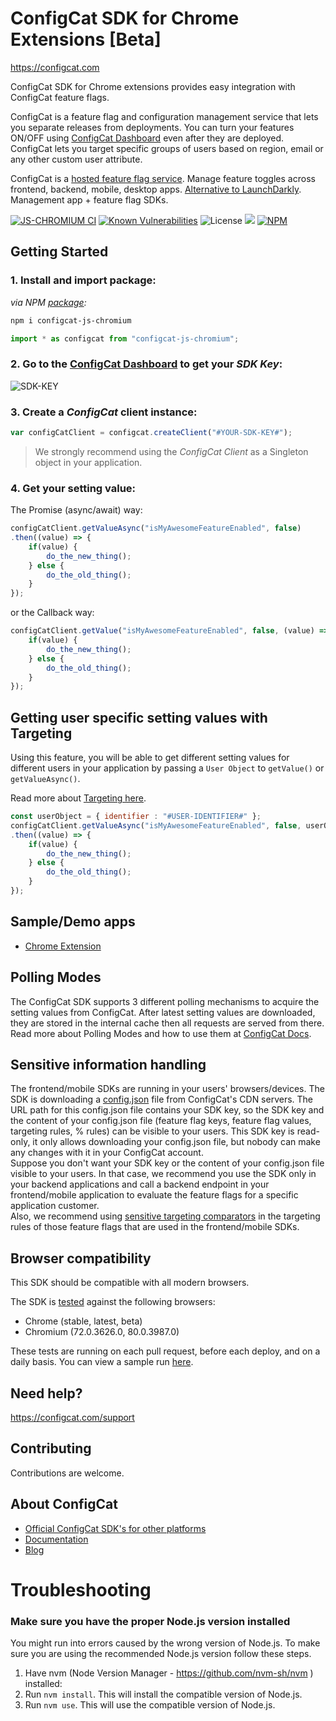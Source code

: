 # ConfigCat SDK for Chrome Extensions [Beta]
https://configcat.com

ConfigCat SDK for Chrome extensions provides easy integration with ConfigCat feature flags.

ConfigCat is a feature flag and configuration management service that lets you separate releases from deployments. You can turn your features ON/OFF using <a href="https://app.configcat.com" target="_blank">ConfigCat Dashboard</a> even after they are deployed. ConfigCat lets you target specific groups of users based on region, email or any other custom user attribute.

ConfigCat is a <a href="https://configcat.com" target="_blank">hosted feature flag service</a>. Manage feature toggles across frontend, backend, mobile, desktop apps. <a href="https://configcat.com" target="_blank">Alternative to LaunchDarkly</a>. Management app + feature flag SDKs.

[![JS-CHROMIUM CI](https://github.com/configcat/js-chromium-sdk/actions/workflows/js-chromium-ci.yml/badge.svg?branch=master)](https://github.com/configcat/js-chromium-sdk/actions/workflows/js-chromium-ci.yml) 
[![Known Vulnerabilities](https://snyk.io/test/github/configcat/js-chromium-sdk/badge.svg?targetFile=package.json)](https://snyk.io/test/github/configcat/js-chromium-sdk?targetFile=package.json) 
![License](https://img.shields.io/github/license/configcat/js-chromium-sdk.svg) 
[![](https://data.jsdelivr.com/v1/package/npm/configcat-js-chromium/badge)](https://www.jsdelivr.com/package/npm/configcat-js-chromium)
[![NPM](https://nodei.co/npm/configcat-js-chromium.png)](https://nodei.co/npm/configcat-js-chromium/)

## Getting Started

### 1. Install and import package:

*via NPM [package](https://npmjs.com/package/configcat-js-chromium):*
```PowerShell
npm i configcat-js-chromium
```
```js
import * as configcat from "configcat-js-chromium";
```

### 2. Go to the <a href="https://app.configcat.com/sdkkey" target="_blank">ConfigCat Dashboard</a> to get your *SDK Key*:
![SDK-KEY](https://raw.githubusercontent.com/ConfigCat/js-chromium-sdk/master/media/readme02-3.png  "SDK-KEY")

### 3. Create a *ConfigCat* client instance:
```js
var configCatClient = configcat.createClient("#YOUR-SDK-KEY#");
```
> We strongly recommend using the *ConfigCat Client* as a Singleton object in your application.

### 4. Get your setting value:
The Promise (async/await) way:
```js
configCatClient.getValueAsync("isMyAwesomeFeatureEnabled", false)
.then((value) => {
    if(value) {
        do_the_new_thing();
    } else {
        do_the_old_thing();
    }
});
```
or the Callback way:
```js
configCatClient.getValue("isMyAwesomeFeatureEnabled", false, (value) => {
    if(value) {
        do_the_new_thing();
    } else {
        do_the_old_thing();
    }
});
```

## Getting user specific setting values with Targeting
Using this feature, you will be able to get different setting values for different users in your application by passing a `User Object` to `getValue()` or `getValueAsync()`.

Read more about [Targeting here](https://configcat.com/docs/advanced/targeting/).
```js
const userObject = { identifier : "#USER-IDENTIFIER#" };
configCatClient.getValueAsync("isMyAwesomeFeatureEnabled", false, userObject)
.then((value) => {
    if(value) {
        do_the_new_thing();
    } else {
        do_the_old_thing();
    }
});
```

## Sample/Demo apps
  - [Chrome Extension](https://github.com/configcat/js-chromium-sdk/tree/master/samples/chrome-extension)

## Polling Modes
The ConfigCat SDK supports 3 different polling mechanisms to acquire the setting values from ConfigCat. After latest setting values are downloaded, they are stored in the internal cache then all requests are served from there. Read more about Polling Modes and how to use them at [ConfigCat Docs](https://configcat.com/docs/sdk-reference/js).

## Sensitive information handling

The frontend/mobile SDKs are running in your users' browsers/devices. The SDK is downloading a [config.json](https://configcat.com/docs/requests/) file from ConfigCat's CDN servers. The URL path for this config.json file contains your SDK key, so the SDK key and the content of your config.json file (feature flag keys, feature flag values, targeting rules, % rules) can be visible to your users. 
This SDK key is read-only, it only allows downloading your config.json file, but nobody can make any changes with it in your ConfigCat account.  
Suppose you don't want your SDK key or the content of your config.json file visible to your users. In that case, we recommend you use the SDK only in your backend applications and call a backend endpoint in your frontend/mobile application to evaluate the feature flags for a specific application customer.  
Also, we recommend using [sensitive targeting comparators](https://configcat.com/docs/advanced/targeting/#sensitive-text-comparators) in the targeting rules of those feature flags that are used in the frontend/mobile SDKs.

## Browser compatibility
This SDK should be compatible with all modern browsers.

The SDK is [tested](https://github.com/configcat/js-chromium-sdk/blob/master/.github/workflows/js-chromium-ci.yml) against the following browsers:
- Chrome (stable, latest, beta)
- Chromium (72.0.3626.0, 80.0.3987.0)

These tests are running on each pull request, before each deploy, and on a daily basis. 
You can view a sample run [here](https://github.com/configcat/js-chromium-sdk/actions/runs/3583606237).

## Need help?
https://configcat.com/support

## Contributing
Contributions are welcome.

## About ConfigCat
- [Official ConfigCat SDK's for other platforms](https://github.com/configcat)
- [Documentation](https://configcat.com/docs)
- [Blog](https://blog.configcat.com)

# Troubleshooting
### Make sure you have the proper Node.js version installed
You might run into errors caused by the wrong version of Node.js. To make sure you are using the recommended Node.js version follow these steps.

1. Have nvm (Node Version Manager - https://github.com/nvm-sh/nvm ) installed:
1. Run `nvm install`. This will install the compatible version of Node.js.
1. Run `nvm use`. This will use the compatible version of Node.js.